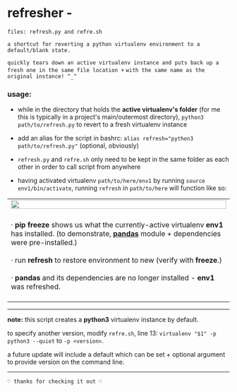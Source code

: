 # refresher -

```
files: refresh.py and refre.sh
```
` a shortcut for reverting a python virtualenv environment to a default/blank state. `

` quickly tears down an active virtualenv instance and puts back up a fresh one in the same file location + `
` with the same name as the original instance! ^_^ `

### usage:
- while in the directory that holds the **active virtualenv's folder** (for me this is typically in a project's main/outermost directory), `python3 path/to/refresh.py` to revert to a fresh virtualenv instance

- add an alias for the script in bashrc: `alias refresh="python3 path/to/refresh.py"` (optional, obviously)

- `refresh.py` and `refre.sh` only need to be kept in the same folder as each other in order to call script from anywhere 
- having activated virtualenv `path/to/here/env1` by running `source env1/bin/activate`, running `refresh` in `path/to/here` will function like so:
<table><tr>
<td>
<img src="https://i.ibb.co/qD8Mj2H/refresh.png" width="100%">
</td></tr>
<tr><td><br>
· <b>pip freeze</b> shows us what the currently-active virtualenv <b>env1</b> has installed. 
(to demonstrate, <a href="https://pandas.pydata.org/"><b>pandas</b></a> module + dependencies were pre-installed.)<br><br>
· run <b>refresh</b>  to restore environment to new (verify with <b>freeze</b>.)<br><br>
· <b>pandas</b> and its dependencies are no longer installed - <b>env1</b> was refreshed.<br>
<br>
</td></tr></table>

---

**note:**  this script creates a **python3** virtualenv instance by default.

to specify another version, modify `refre.sh`, line 13: `virtualenv "$1" -p python3 --quiet` to `-p <version>`.
  
a future update will include a default which can be set + optional argument to provide version on the command line.

---

`♡ thanks for checking it out ♡`
